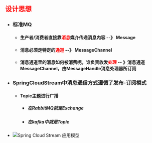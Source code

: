 ## <font color='red'>设计思想</font>





- ### 标准MQ

  - #### 生产者/消费者直接靠<font color='red'>消息</font>媒介传递消息内容  --》 Message

  - #### 消息必须走特定的<font color='red'>通道</font>  --》  MessageChannel

  - #### 消息通道里的消息如何被消费呢，谁负责收发<font color='red'>处理</font>  -- 》消息通道MessageChannel，由MessageHandle消息处理器所订阅

- ### SpringCloudStream中消息通信方式遵循了发布-订阅模式

  - #### Topic主题进行广播

    - ##### 在RabbitMQ就是Exchange

    - ##### 在kafka中就是Topic

- ![Spring Cloud Stream 应用模型](https://docs.spring.io/spring-cloud-stream/docs/Ditmars.RELEASE/reference/htmlsingle/images/SCSt-with-binder.png)

